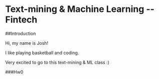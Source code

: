 # Text-mining & Machine Learning -- Fintech


##Introduction

Hi, my name is Josh!

I like playing basketball and coding.

Very excited to go to this text-mining & ML class :)


###Hw0





